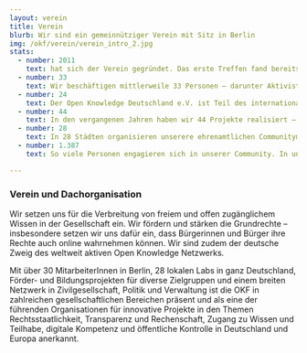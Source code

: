 ```yaml
---
layout: verein
title: Verein
blurb: Wir sind ein gemeinnütziger Verein mit Sitz in Berlin
img: /okf/verein/verein_intro_2.jpg
stats:
  - number: 2011
    text: hat sich der Verein gegründet. Das erste Treffen fand bereits 2010 auf der re:publica mit Rufus Pollock, Initiator des internationen Open Knowledge Netzwerks statt.
  - number: 33
    text: Wir beschäftigen mittlerweile 33 Personen – darunter Aktivistinnen, Forscherinnen, Entwicklerinnen, Policy-Spezialistinnen und Designerinnen.
  - number: 24
    text: Der Open Knowledge Deutschland e.V. ist Teil des internationalen Open Knowledge Netzwerkes. Das Netzwerk umfasst Organisationen aus insgesamt 24 Ländern.
  - number: 44
    text: In den vergangenen Jahren haben wir 44 Projekte realisiert – darunter Kampagnen, Hackathons, Community-Förderungen, Bildungsangebote und eigene Softwarelösungen.
  - number: 28
    text: In 28 Städten organisieren unserere ehrenamtlichen Communitymitglieder regelmäßige Veranstaltungen.
  - number: 1.387
    text: So viele Personen engagieren sich in unserer Community. In unserem Slack befindet sich ein vielfältiges Wissen rund um Open Data, Open Government, Offene Bildung und Civic Tech.

---
```


### Verein und Dachorganisation

Wir setzen uns für die Verbreitung von freiem und offen zugänglichem Wissen in der Gesellschaft ein. Wir fördern und stärken die Grundrechte – insbesondere setzen wir uns dafür ein, dass Bürgerinnen und Bürger ihre Rechte auch online wahrnehmen können. Wir sind zudem der deutsche Zweig des weltweit aktiven Open Knowledge Netzwerks.

Mit über 30 MitarbeiterInnen in Berlin, 28 lokalen Labs in ganz Deutschland, Förder- und Bildungsprojekten für diverse Zielgruppen und einem breiten Netzwerk in Zivilgesellschaft, Politik und Verwaltung ist die OKF in zahlreichen gesellschaftlichen Bereichen präsent und als eine der führenden Organisationen für innovative Projekte in den Themen Rechtsstaatlichkeit, Transparenz und Rechenschaft, Zugang zu Wissen und Teilhabe, digitale Kompetenz und öffentliche Kontrolle in Deutschland und Europa anerkannt.
